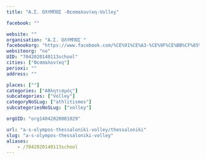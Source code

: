 ```yaml
---
title: "Α.Σ. ΟΛΥΜΠΟΣ -Θεσσαλονίκη-Volley"

facebook: ""

website: ""
organisation: "Α.Σ. ΟΛΥΜΠΟΣ "
facebookorg: "https://www.facebook.com/%CE%91%CE%A3-%CE%9F%CE%BB%CF%85%CE%BC%CF%80%CE%BF%CF%82-%CE%95%CE%BB%CE%B5%CF%85%CE%B8%CE%B5%CF%81%CE%B9%CE%BF%CF%85-%CE%9A%CE%BF%CF%81%CE%B4%CE%B5%CE%BB%CE%B9%CE%BF%CF%85-990747067677177/"
websiteorg: "no"
UID: "7042020140113school"
cities: ["Θεσσαλονίκη"]
perioxi: ""
address: ""

places: [""]
categories: ["Αθλητισμός"]
subcategories: ["Volley"]
categoryNoSLug: ["athlitismos"]
subcategoriesNoSLug: ["volley"]

orgUID: "org14042020001029"

url: "a-s-olympos-thessaloniki-volley/thessaloniki"
slug: "a-s-olympos-thessaloniki-volley"
aliases:
    - /7042020140113school
---
```





